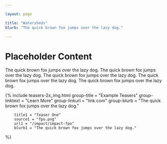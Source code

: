 ```yaml
---

layout: page

title: "Watersheds"
blurb: "The quick brown fox jumps over the lazy dog."

---
```





<!-- Content -->
<!-- ---------------------------------------------------------------------- -->

# Placeholder Content

The quick brown fox jumps over the lazy dog. The quick brown fox jumps over the lazy dog. The quick brown fox jumps over the lazy dog. The quick brown fox jumps over the lazy dog. The quick brown fox jumps over the lazy dog.

{% 	include teasers-2x_img.html
		group-title = "Example Teasers"
		group-linktext = "Learn More"
		group-linkurl = "link.com"
		group-blurb = "The quick brown fox jumps over the lazy dog."

		title1 = "Teaser One"
		source1 = "fpo.png"
		url1 = "/impact/impact-fpo"
		blurb1 = "The quick brown fox jumps over the lazy dog."


%}


